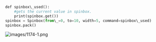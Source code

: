 


  

```python
def spinbox\_used():  
    #gets the current value in spinbox.  
    print(spinbox.get())  
spinbox = Spinbox(from\_=0, to=10, width=5, command=spinbox\_used)  
spinbox.pack()
```
  
  
![images/1174-1.png](images/1174-1.png)